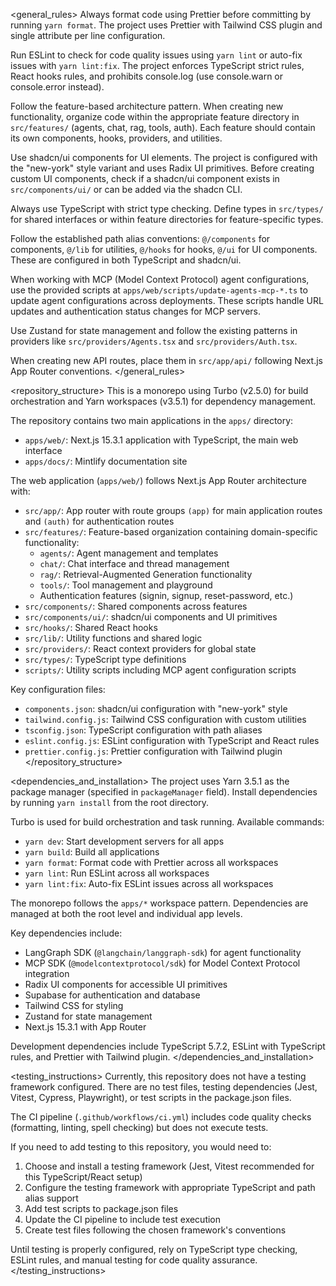 <general_rules>
Always format code using Prettier before committing by running `yarn format`. The project uses Prettier with Tailwind CSS plugin and single attribute per line configuration.

Run ESLint to check for code quality issues using `yarn lint` or auto-fix issues with `yarn lint:fix`. The project enforces TypeScript strict rules, React hooks rules, and prohibits console.log (use console.warn or console.error instead).

Follow the feature-based architecture pattern. When creating new functionality, organize code within the appropriate feature directory in `src/features/` (agents, chat, rag, tools, auth). Each feature should contain its own components, hooks, providers, and utilities.

Use shadcn/ui components for UI elements. The project is configured with the "new-york" style variant and uses Radix UI primitives. Before creating custom UI components, check if a shadcn/ui component exists in `src/components/ui/` or can be added via the shadcn CLI.

Always use TypeScript with strict type checking. Define types in `src/types/` for shared interfaces or within feature directories for feature-specific types.

Follow the established path alias conventions: `@/components` for components, `@/lib` for utilities, `@/hooks` for hooks, `@/ui` for UI components. These are configured in both TypeScript and shadcn/ui.

When working with MCP (Model Context Protocol) agent configurations, use the provided scripts at `apps/web/scripts/update-agents-mcp-*.ts` to update agent configurations across deployments. These scripts handle URL updates and authentication status changes for MCP servers.

Use Zustand for state management and follow the existing patterns in providers like `src/providers/Agents.tsx` and `src/providers/Auth.tsx`.

When creating new API routes, place them in `src/app/api/` following Next.js App Router conventions.
</general_rules>

<repository_structure>
This is a monorepo using Turbo (v2.5.0) for build orchestration and Yarn workspaces (v3.5.1) for dependency management.

The repository contains two main applications in the `apps/` directory:
- `apps/web/`: Next.js 15.3.1 application with TypeScript, the main web interface
- `apps/docs/`: Mintlify documentation site

The web application (`apps/web/`) follows Next.js App Router architecture with:
- `src/app/`: App router with route groups `(app)` for main application routes and `(auth)` for authentication routes
- `src/features/`: Feature-based organization containing domain-specific functionality:
  - `agents/`: Agent management and templates
  - `chat/`: Chat interface and thread management
  - `rag/`: Retrieval-Augmented Generation functionality
  - `tools/`: Tool management and playground
  - Authentication features (signin, signup, reset-password, etc.)
- `src/components/`: Shared components across features
- `src/components/ui/`: shadcn/ui components and UI primitives
- `src/hooks/`: Shared React hooks
- `src/lib/`: Utility functions and shared logic
- `src/providers/`: React context providers for global state
- `src/types/`: TypeScript type definitions
- `scripts/`: Utility scripts including MCP agent configuration scripts

Key configuration files:
- `components.json`: shadcn/ui configuration with "new-york" style
- `tailwind.config.js`: Tailwind CSS configuration with custom utilities
- `tsconfig.json`: TypeScript configuration with path aliases
- `eslint.config.js`: ESLint configuration with TypeScript and React rules
- `prettier.config.js`: Prettier configuration with Tailwind plugin
</repository_structure>

<dependencies_and_installation>
The project uses Yarn 3.5.1 as the package manager (specified in `packageManager` field). Install dependencies by running `yarn install` from the root directory.

Turbo is used for build orchestration and task running. Available commands:
- `yarn dev`: Start development servers for all apps
- `yarn build`: Build all applications
- `yarn format`: Format code with Prettier across all workspaces
- `yarn lint`: Run ESLint across all workspaces
- `yarn lint:fix`: Auto-fix ESLint issues across all workspaces

The monorepo follows the `apps/*` workspace pattern. Dependencies are managed at both the root level and individual app levels.

Key dependencies include:
- LangGraph SDK (`@langchain/langgraph-sdk`) for agent functionality
- MCP SDK (`@modelcontextprotocol/sdk`) for Model Context Protocol integration
- Radix UI components for accessible UI primitives
- Supabase for authentication and database
- Tailwind CSS for styling
- Zustand for state management
- Next.js 15.3.1 with App Router

Development dependencies include TypeScript 5.7.2, ESLint with TypeScript rules, and Prettier with Tailwind plugin.
</dependencies_and_installation>

<testing_instructions>
Currently, this repository does not have a testing framework configured. There are no test files, testing dependencies (Jest, Vitest, Cypress, Playwright), or test scripts in the package.json files.

The CI pipeline (`.github/workflows/ci.yml`) includes code quality checks (formatting, linting, spell checking) but does not execute tests.

If you need to add testing to this repository, you would need to:
1. Choose and install a testing framework (Jest, Vitest recommended for this TypeScript/React setup)
2. Configure the testing framework with appropriate TypeScript and path alias support
3. Add test scripts to package.json files
4. Update the CI pipeline to include test execution
5. Create test files following the chosen framework's conventions

Until testing is properly configured, rely on TypeScript type checking, ESLint rules, and manual testing for code quality assurance.
</testing_instructions>

